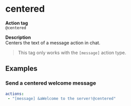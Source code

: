 # centered

**Action tag**  
`@centered`

**Description**
<br>Centers the text of a message action in chat.  
> This tag only works with the `[message]` action type.

## Examples

### Send a centered welcome message
```yaml
actions:
 - "[message] &aWelcome to the server!@centered"
```
